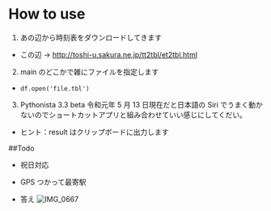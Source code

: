# How to use

1. あの辺から時刻表をダウンロードしてきます

- この辺 → http://toshi-u.sakura.ne.jp/tt2tbl/et2tbl.html

2. main のどこかで雑にファイルを指定します

- `df.open('file.tbl')`

3. Pythonista 3.3 beta 令和元年 5 月 13 日現在だと日本語の Siri でうまく動かないのでショートカットアプリと組み合わせていい感じにしてくだい。

- ヒント：result はクリップボードに出力します

##Todo

- 祝日対応
- GPS つかって最寄駅

- 答え
  ![IMG_0667](https://user-images.githubusercontent.com/40960166/57585362-20bb6280-7522-11e9-8193-504d23c8f22f.PNG)
